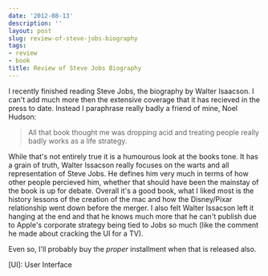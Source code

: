 ```yaml
---
date: '2012-08-13'
description: ''
layout: post
slug: review-of-steve-jobs-biography
tags:
- review
- book
title: Review of Steve Jobs Biography
---
```


I recently finished reading Steve Jobs, the biography by Walter Isaacson. 
I can't add much more then the extensive coverage that it has recieved in the 
press to date. Instead I paraphrase really badly a friend of mine, Noel Hudson:

> All that book thought me was dropping acid and treating people really badly works as a life strategy.

While that's not entirely true it is a humourous look at the books tone. 
It has a grain of truth, Walter Issacson really focuses on the warts and 
all representation of Steve Jobs. He defines him very much in terms of how 
other people percieved him, whether that should have been the mainstay of 
the book is up for debate. Overall it's a good book, what I liked most is 
the history lessons of the creation of the mac and how the Disney/Pixar 
relationship went down before the merger. I also felt Walter Issacson 
left it hanging at the end and that he knows much more that he can't 
publish due to Apple's corporate strategy being tied to Jobs so much 
(like the comment he made about cracking the UI for a TV).

Even so, I'll probably buy the *proper* installment when that is released also.

[TV]: Television
[UI]: User Interface